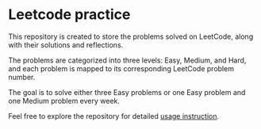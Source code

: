 # Leetcode practice

  This repository is created to store the problems solved on LeetCode, along with their solutions and reflections. 
  
  The problems are categorized into three levels: Easy, Medium, and Hard, and each problem is mapped to its corresponding LeetCode problem number.

  The goal is to solve either three Easy problems or one Easy problem and one Medium problem every week. 

  Feel free to explore the repository for detailed [usage instruction](https://github.com/p71-23/Leetcode/blob/main/usage%20instruction.md).
